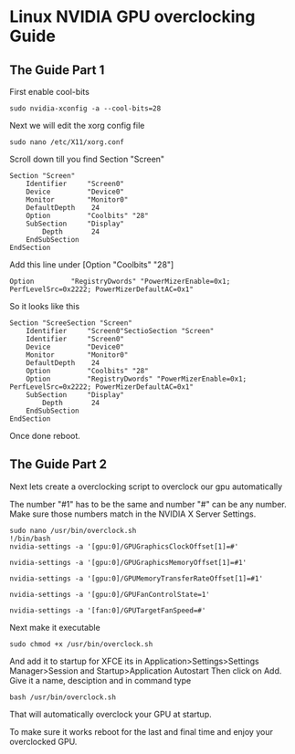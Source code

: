 # Linux NVIDIA GPU overclocking Guide
## The Guide Part 1
First enable cool-bits
```
sudo nvidia-xconfig -a --cool-bits=28
```
Next we will edit the xorg config file
```
sudo nano /etc/X11/xorg.conf
```
Scroll down till you find Section "Screen"
```
Section "Screen"
    Identifier     "Screen0"
    Device         "Device0"
    Monitor        "Monitor0"
    DefaultDepth    24
    Option         "Coolbits" "28"
    SubSection     "Display"
        Depth       24
    EndSubSection
EndSection
```
Add this line under [Option         "Coolbits" "28"]
```
Option         "RegistryDwords" "PowerMizerEnable=0x1; PerfLevelSrc=0x2222; PowerMizerDefaultAC=0x1"
```
So it looks like this 
```
Section "ScreeSection "Screen"
    Identifier     "Screen0"SectioSection "Screen"
    Identifier     "Screen0"
    Device         "Device0"
    Monitor        "Monitor0"
    DefaultDepth    24
    Option         "Coolbits" "28"
    Option         "RegistryDwords" "PowerMizerEnable=0x1; PerfLevelSrc=0x2222; PowerMizerDefaultAC=0x1"
    SubSection     "Display"
        Depth       24
    EndSubSection
EndSection
```
Once done reboot.

## The Guide Part 2

Next lets create a overclocking script to overclock our gpu automatically

The number "#1" has to be the same and number "#" can be any number. Make sure those numbers match in the NVIDIA X Server Settings.
```
sudo nano /usr/bin/overclock.sh
!/bin/bash
nvidia-settings -a '[gpu:0]/GPUGraphicsClockOffset[1]=#'

nvidia-settings -a '[gpu:0]/GPUGraphicsMemoryOffset[1]=#1'

nvidia-settings -a '[gpu:0]/GPUMemoryTransferRateOffset[1]=#1'

nvidia-settings -a '[gpu:0]/GPUFanControlState=1'

nvidia-settings -a '[fan:0]/GPUTargetFanSpeed=#'
```
Next make it executable
```
sudo chmod +x /usr/bin/overclock.sh
```
And add it to startup for XFCE its in Application>Settings>Settings Manager>Session and Startup>Application Autostart
Then click on Add. Give it a name, desciption and in command type 
```
bash /usr/bin/overclock.sh
```
That will automatically overclock your GPU at startup.

To make sure it works reboot for the last and final time and enjoy your overclocked GPU.
